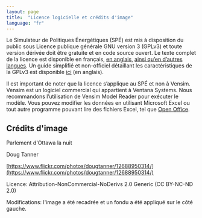```yaml
---
layout: page
title:  "Licence logicielle et crédits d'image"
language: "fr"
---
```


Le Simulateur de Politiques Énergétiques (SPÉ) est mis à disposition du public sous Licence publique générale GNU version 3 (GPLv3) et toute version dérivée doit être gratuite et en code source ouvert. Le texte complet de la licence est disponible en français, [en anglais](http://www.gnu.org/licenses/gpl-3.0.en.html), [ainsi qu’en d’autres langues](http://www.gnu.org/licenses/translations.html). Un guide simplifié et non-officiel détaillant les caractéristiques de la GPLv3 est disponible [ici](https://tldrlegal.com/license/gnu-general-public-license-v3-(gpl-3)) (en anglais).

Il est important de noter que la licence s’applique au SPÉ et non à Vensim. Vensim est un logiciel commercial qui appartient à Ventana Systems. Nous recommandons l’utilisation de Vensim Model Reader pour exécuter le modèle. Vous pouvez modifier les données en utilisant Microsoft Excel ou tout autre programme pouvant lire des fichiers Excel, tel que [Open Office](https://www.openoffice.org/).

## Crédits d'image

Parlement d'Ottawa la nuit

Doug Tanner

[https://www.flickr.com/photos/dougtanner/12688950314/](https://www.flickr.com/photos/dougtanner/12688950314/)

Licence: Attribution-NonCommercial-NoDerivs 2.0 Generic (CC BY-NC-ND 2.0)

Modifications: l'image a été recadrée et un fondu a été appliqué sur le côté gauche.
